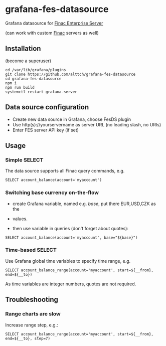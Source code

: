 # grafana-fes-datasource

Grafana datasource for [Finac Enterprise Server](https://www.altertech.com/products/fes/)

(can work with custom [Finac](https://github.com/alttch/finac) servers as well)

## Installation

(become a superuser)

```
cd /var/lib/grafana/plugins
git clone https://github.com/alttch/grafana-fes-datasource
cd grafana-fes-datasource
npm i
npm run build
systemctl restart grafana-server
```

## Data source configuration

* Create new data source in Grafana, choose FesDS plugin
* Use http(s)://yourservername as server URL (no leading slash, no URIs)
* Enter FES server API key (if set)

## Usage

### Simple SELECT

The data source supports all Finac query commands, e.g.

```
SELECT account_balance(account='myaccount')
```

### Switching base currency on-the-flow

* create Grafana variable, named e.g. *base*, put there EUR,USD,CZK as the
* values.

* then use variable in queries (don't forget about quotes):

```
SELECT account_balance(account='myaccount', base="${base}")
```

### Time-based SELECT

Use Grafana global time variables to specify time range, e.g.

```
SELECT account_balance_range(account='myaccount', start=${__from}, end=${__to})
```

As time variables are integer numbers, quotes are not required.

## Troubleshooting

### Range charts are slow

Increase range step, e.g.:

```
SELECT account_balance_range(account='myaccount', start=${__from}, end=${__to}, step=7)
```
